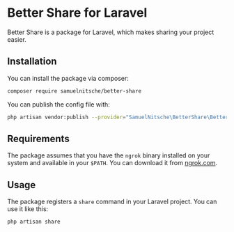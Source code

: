 # Better Share for Laravel

Better Share is a package for Laravel, which makes sharing your project easier.

## Installation

You can install the package via composer:

```bash
composer require samuelnitsche/better-share
```

You can publish the config file with:

```bash
php artisan vendor:publish --provider="SamuelNitsche\BetterShare\BetterShareServiceProvider" --tag="better-share-config"
```

## Requirements

The package assumes that you have the `ngrok` binary installed on your system and available in your `$PATH`. You can download it from [ngrok.com](https://ngrok.com/download).

## Usage

The package registers a `share` command in your Laravel project. You can use it like this:

```bash
php artisan share
```


